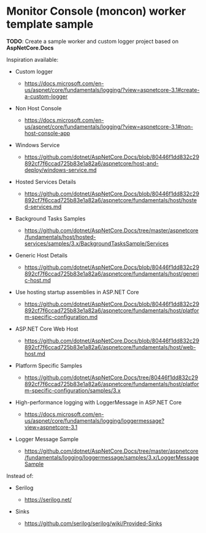 ﻿# Monitor Console (moncon) worker template sample

**TODO**: Create a sample worker and custom logger project based on **AspNetCore.Docs**

Inspiration available:


- Custom logger
    - https://docs.microsoft.com/en-us/aspnet/core/fundamentals/logging/?view=aspnetcore-3.1#create-a-custom-logger


- Non Host Console
    - https://docs.microsoft.com/en-us/aspnet/core/fundamentals/logging/?view=aspnetcore-3.1#non-host-console-app


- Windows Service
    - https://github.com/dotnet/AspNetCore.Docs/blob/80446f1dd832c29892cf7f6ccad725b83e1a82a6/aspnetcore/host-and-deploy/windows-service.md


- Hosted Services Details
    - https://github.com/dotnet/AspNetCore.Docs/blob/80446f1dd832c29892cf7f6ccad725b83e1a82a6/aspnetcore/fundamentals/host/hosted-services.md


- Background Tasks Samples
    - https://github.com/dotnet/AspNetCore.Docs/tree/master/aspnetcore/fundamentals/host/hosted-services/samples/3.x/BackgroundTasksSample/Services


- Generic Host Details
  - https://github.com/dotnet/AspNetCore.Docs/blob/80446f1dd832c29892cf7f6ccad725b83e1a82a6/aspnetcore/fundamentals/host/generic-host.md

- Use hosting startup assemblies in ASP.NET Core
  - https://github.com/dotnet/AspNetCore.Docs/blob/80446f1dd832c29892cf7f6ccad725b83e1a82a6/aspnetcore/fundamentals/host/platform-specific-configuration.md

 - ASP.NET Core Web Host
   - https://github.com/dotnet/AspNetCore.Docs/blob/80446f1dd832c29892cf7f6ccad725b83e1a82a6/aspnetcore/fundamentals/host/web-host.md

- Platform Specific Samples
  - https://github.com/dotnet/AspNetCore.Docs/tree/80446f1dd832c29892cf7f6ccad725b83e1a82a6/aspnetcore/fundamentals/host/platform-specific-configuration/samples/3.x

- High-performance logging with LoggerMessage in ASP.NET Core
  - https://docs.microsoft.com/en-us/aspnet/core/fundamentals/logging/loggermessage?view=aspnetcore-3.1

- Logger Message Sample
  - https://github.com/dotnet/AspNetCore.Docs/tree/master/aspnetcore/fundamentals/logging/loggermessage/samples/3.x/LoggerMessageSample


Instead of:

- Serilog
  - https://serilog.net/

- Sinks
  - https://github.com/serilog/serilog/wiki/Provided-Sinks


